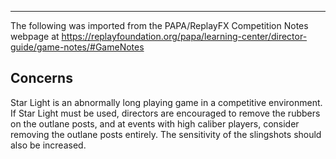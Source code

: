 ***
The following was imported from the PAPA/ReplayFX Competition Notes webpage at https://replayfoundation.org/papa/learning-center/director-guide/game-notes/#GameNotes
## Concerns
            
Star Light is an abnormally long playing game in a competitive environment. If Star Light must be used, directors are encouraged to remove the rubbers on the outlane posts, and at events with high caliber players, consider removing the outlane posts entirely. The sensitivity of the slingshots should also be increased.
